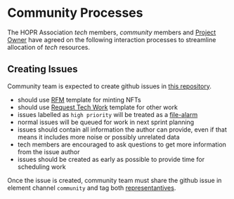 # Community Processes

The HOPR Association _tech_ members, _community_ members and [Project Owner](./development.md#legend) have agreed on the following interaction processes to streamline allocation of _tech_ resources.

## Creating Issues

Community team is expected to create github issues in [this repository](https://github.com/hoprnet/hopr-devrel).

- should use [RFM](https://github.com/hoprnet/hopr-devrel/blob/main/.github/ISSUE_TEMPLATE/request-for-minting-hoprboost-nft.md) template for minting NFTs
- should use [Request Tech Work](https://github.com/hoprnet/hopr-devrel/blob/main/.github/ISSUE_TEMPLATE/request-for-tech-work.md) template for other work
- issues labelled as `high priority` will be treated as a [file-alarm](./development.md#fire-alarm)
- normal issues will be queued for work in next sprint planning
- issues should contain all information the author can provide, even if that means it includes more noise or possibly unrelated data
- tech members are encouraged to ask questions to get more information from the issue author
- issues should be created as early as possible to provide time for scheduling work

Once the issue is created, community team must share the github issue in element channel `community` and tag both [representantives](./development.md#representantives).

